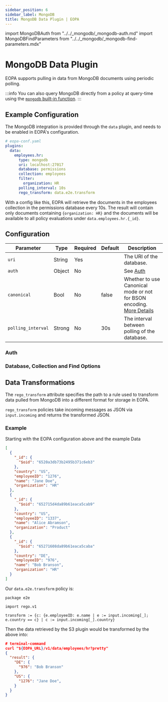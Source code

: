 ```yaml
---
sidebar_position: 6
sidebar_label: MongoDB
title: MongoDB Data Plugin | EOPA
---
```


import MongoDBAuth from "../../_mongodb/_mongodb-auth.md"
import MongoDBFindParameters from "../../_mongodb/_mongodb-find-parameters.mdx"


# MongoDB Data Plugin

EOPA supports pulling in data from MongoDB documents using periodic polling.

:::info
You can also query MongoDB directly from a policy at query-time using the [`mongodb` built-in function](/eopa/reference/built-in-functions/mongodb).
:::


## Example Configuration

The MongoDB integration is provided through the `data` plugin, and needs to be enabled in EOPA's configuration.

```yaml
# eopa-conf.yaml
plugins:
  data:
    employees.hr:
      type: mongodb
      uri: localhost:27017
      database: permissions
      collection: employees
      filter:
        organization: HR
      polling_interval: 10s
      rego_transform: data.e2e.transform
```

With a config like this, EOPA will retrieve the documents in the employees collection in the permissions database every 10s.
The result will contain only documents containing `{organization: HR}` and the documents will be available to all policy evaluations under `data.employees.hr.{_id}`.


## Configuration

| Parameter | Type | Required | Default | Description |
| --- | --- | --- | --- | --- |
| `uri` | String | Yes |  | The URI of the database.  |
| `auth` | Object | No |  | See [Auth](#auth) |
| `canonical` | Bool | No | false | Whether to use Canonical mode or not for BSON encoding. [More Details](https://www.mongodb.com/docs/manual/reference/mongodb-extended-json/) |
| `polling_interval` | Strong | No | 30s | The interval between polling of the database. |


### Auth

<MongoDBAuth />


### Database, Collection and Find Options

<MongoDBFindParameters options_name="find_options" />


## Data Transformations

The `rego_transform` attribute specifies the path to a rule used to transform data pulled from MongoDB into a different format for storage in EOPA.

`rego_transform` policies take incoming messages as JSON via `input.incoming` and returns the transformed JSON.


### Example

Starting with the EOPA configuration above and the example Data

```json
[
  {
    "_id": {
      "$oid": "6520a3db73b2495b371c6eb3"
    },
    "country": "US",
    "employeeID": "1276",
    "name": "Jane Doe",
    "organization": "HR"
  },
  {
    "_id": {
      "$oid": "652715d4da89b61eaca5cab9"
    },
    "country": "US",
    "employeeID": "1337",
    "name": "Alice Abramson",
    "organization": "Product"
  },
  {
    "_id": {
      "$oid": "65271608da89b61eaca5caba"
    },
    "country": "DE",
    "employeeID": "976",
    "name": "Bob Branson",
    "organization": "HR"
  }
]
```

Our `data.e2e.transform` policy is:

```rego
package e2e

import rego.v1

transform := {c: {e.employeeID: e.name | e := input.incoming[_]; e.country == c} | c := input.incoming[_].country}
```

Then the data retrieved by the S3 plugin would be transformed by the above into:

```json
# terminal-command
curl "${EOPA_URL}/v1/data/employees/hr?pretty"
{
  "result": {
    "DE": {
      "976": "Bob Branson"
    },
    "US": {
      "1276": "Jane Doe",
    }
  }
}
```
